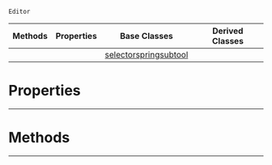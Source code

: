  `Editor`

|Methods|Properties|Base Classes|Derived Classes|
|---|---|---|---|
| | |[selectorspringsubtool](https://github.com/PlasmaEngine/PlasmaDocs/blob/master/code_reference/class_reference/selectorspringsubtool.markdown)| |


 #  Properties


---  
 #  Methods


---  
 

 